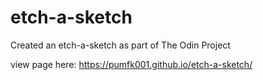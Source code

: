 # etch-a-sketch

Created an etch-a-sketch as part of The Odin Project

view page here:
https://pumfk001.github.io/etch-a-sketch/
